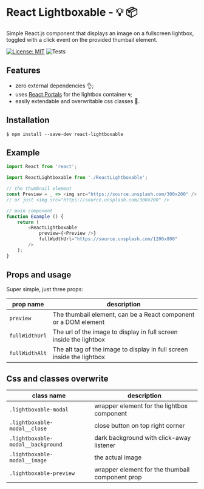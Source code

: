 # React Lightboxable - :bulb: :package:
Simple React.js component that displays an image on a fullscreen lightbox, toggled with a click event on the provided thumbail element.

[![License: MIT](https://img.shields.io/badge/License-MIT-yellow.svg)](https://opensource.org/licenses/MIT)
![Tests](https://github.com/giovanniRodighiero/react-lightboxable/workflows/Tests/badge.svg)

## Features
* zero external dependencies :ok_hand:;
* uses [React Portals](https://reactjs.org/docs/portals.html) for the lightbox container :cyclone:;
* easily extendable and overwritable css classes :art:.

## Installation
```shell
$ npm install --save-dev react-lightboxable
```

## Example
```javascript
import React from 'react';

import ReactLightboxable from './ReactLightboxable';

// the thumbnail element
const Preview = _ => <img src="https://source.unsplash.com/300x200" />;
// or just <img src="https://source.unsplash.com/300x200" />

// main component
function Example () {
    return (
        <ReactLightboxable
            preview={<Preview />}
            fullWidthUrl="https://source.unsplash.com/1200x800"
        />
    );
}
```

## Props and usage
Super simple, just three props:

| prop name | description |
|---|---|
| `preview` | The thumbail element, can be a React component or a DOM element |
| `fullWidthUrl` | The url of the image to display in full screen inside the lightbox |
| `fullWidthAlt` | The alt tag of the image to display in full screen inside the lightbox |


## Css and classes overwrite
| class name | description |
|---|---|
| `.lightboxable-modal` | wrapper element for the lightbox component |
| `.lightboxable-modal__close` | close button on top right corner |
| `.lightboxable-modal__background` | dark background with click-away listener |
| `.lightboxable-modal__image` | the actual image |
| `.lightboxable-preview` | wrapper element for the thumbail component prop |